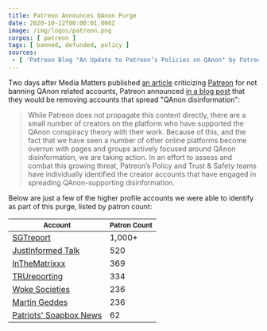 ```yaml
---
title: Patreon Announces QAnon Purge
date: 2020-10-22T00:00:01.000Z
image: /img/logos/patreon.png
corpos: [ patreon ]
tags: [ banned, defunded, policy ]
sources:
 - [ 'Patreon Blog "An Update to Patreon’s Policies on QAnon" by Patreon Team (22 Oct 2020)', 'archive.is/LAzfQ' ]
---
```


Two days after Media Matters published [an article](https://archive.is/fSkGj)
criticizing [Patreon](/patreon/) for not banning QAnon related accounts,
Patreon announced [in a blog
post](https://archive.is/LAzfQ#selection-365.0-365.571) that they would be
removing accounts that spread "QAnon disinformation":

> While Patreon does not propagate this content directly, there are a small
> number of creators on the platform who have supported the QAnon conspiracy
> theory with their work. Because of this, and the fact that we have seen a
> number of other online platforms become overrun with pages and groups
> actively focused around QAnon disinformation, we are taking action. In an
> effort to assess and combat this growing threat, Patreon’s Policy and Trust &
> Safety teams have individually identified the creator accounts that have
> engaged in spreading QAnon-supporting disinformation.

Below are just a few of the higher profile accounts we were able to identify as
part of this purge, listed by patron count:

| <small>Account</small> | <small>Patron Count</small> |
|---|---|
| [SGTreport](/e/patreon-bans-sgtreport/) | 1,000+ |
| [JustInformed Talk](/e/patreon-bans-justinformed-talk/) | 520 |
| [InTheMatrixxx](/e/patreon-bans-inthematrixxx/) | 369 |
| [TRUreporting](/e/patreon-bans-trureporting/) | 334 |
| [Woke Societies](/e/patreon-bans-woke-societies/) | 236 |
| [Martin Geddes](/e/patreon-bans-martin-geddes/) | 236 |
| [Patriots' Soapbox News](/e/patreon-bans-patriots-soapbox/) | 62 |
